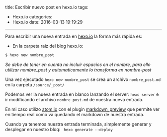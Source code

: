 title: Escribir nuevo post en hexo.io
tags:
  - Hexo.io
categories:
  - Hexo.io
date: 2016-03-13 19:19:29
---
Para escribir una nueva entrada en [hexo.io](https://hexo.io/) la forma más rápida es:

* En la carpeta raiz del blog hexo.io:

```bash
$ hexo new nombre_post
```

*Se debe de tener en cuenta no incluir espacios en el nombre, para ello utilizar nombre_post y automaticamente lo transforma en nombre-post*

Una vez ejecutado `hexo new nombre_post` se crea un archivo `nombre_post.md` en la carpeta `/source/_post/`

Podemos ver la nueva entrada en blanco lanzando el server: `hexo server` e ir modificando el archivo `nombre_post.md` de nuestra nueva entrada.

En mi caso utilizo [atom.io](https://atom.io/) con el plugin [markdown_preview](https://atom.io/packages/markdown-preview) que permite ver en tiempo real como va quedando el markdown de nuestra entrada.

Cuando ya tenemos nuestra entrada terminada, simplemente generar y desplegar en nuestro bloq:
 ` hexo generate --deploy`
